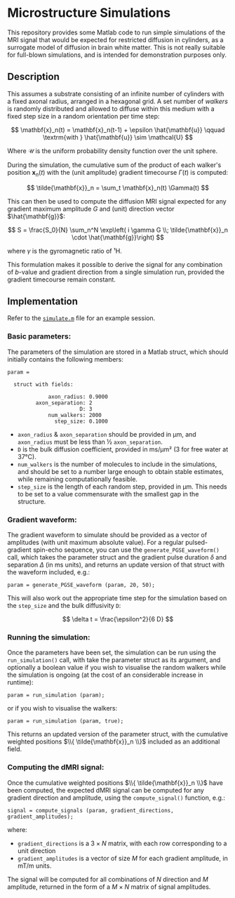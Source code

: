 # Microstructure Simulations

This repository provides some Matlab code to run simple simulations of the MRI
signal that would be expected for restricted diffusion in cylinders, as a
surrogate model of diffusion in brain white matter. This is not really suitable
for full-blown simulations, and is intended for demonstration purposes only.

## Description

This assumes a substrate consisting of an infinite number of cylinders with a
fixed axonal radius, arranged in a hexagonal grid. A set number of _walkers_ is
randomly distributed and allowed to diffuse within this medium with a fixed
step size in a random orientation per time step:

$$
\mathbf{x}_n(t) = \mathbf{x}_n(t-1) + \epsilon \hat{\mathbf{u}} \qquad \textrm{with } \hat{\mathbf{u}} \sim \mathcal{U}
$$

Where $\mathcal{U}$ is the uniform probability density function over the unit sphere. 

During the simulation, the cumulative sum of the product of each walker's
position $\mathbf{x}_n(t)$ with the (unit amplitude) gradient timecourse
$\Gamma(t)$ is computed:

$$
\tilde{\mathbf{x}}_n = \sum_t \mathbf{x}_n(t) \Gamma(t)
$$

This can then be used to compute the diffusion MRI signal expected for any
gradient maximum amplitude $G$ and (unit) direction vector $\hat{\mathbf{g}}$:

$$
S = \frac{S_0}{N} \sum_n^N \exp\left( i \gamma G \\; \tilde{\mathbf{x}}_n \cdot \hat{\mathbf{g}}\right)
$$

where $\gamma$ is the gyromagnetic ratio of ¹H.

This formulation makes it possible to derive the signal for any combination of
_b_-value and gradient direction from a single simulation run, provided the
gradient timecourse remain constant. 


## Implementation

Refer to the
[`simulate.m`](https://github.com/jdtournier/microstructure_simulations/blob/main/simulate.m)
file for an example session.

### Basic parameters:

The parameters of the simulation are stored in a Matlab struct, which should
initially contains the following members:
```
param = 

  struct with fields:

             axon_radius: 0.9000
         axon_separation: 2
                       D: 3
             num_walkers: 2000
               step_size: 0.1000
```

- `axon_radius` & `axon_separation` should be provided in µm, and `axon_radius`
  must be less than ½ `axon_separation`.
- `D` is the bulk diffusion coefficient, provided in ms/µm² (3 for free water
  at 37°C).
- `num_walkers` is the number of molecules to include in the simulations, and
  should be set to a number large enough to obtain stable estimates, while
  remaining computationally feasible.
- `step_size` is the length of each random step, provided in µm. This  needs to
  be set to a value commensurate with the smallest gap in the structure.

### Gradient waveform:

The gradient waveform to simulate should be provided as a vector of amplitudes
(with unit maximum absolute value). For a regular pulsed-gradient spin-echo
sequence, you can use the `generate_PGSE_waveform()` call, which takes the
parameter struct and the gradient pulse duration $\delta$ and separation
$\Delta$ (in ms units), and returns an update version of that struct with the
waveform included, e.g.:
```
param = generate_PGSE_waveform (param, 20, 50); 
```
This will also work out the appropriate time step for the simulation based on
the `step_size` and the bulk diffusivity `D`:

$$
\delta t = \frac{\epsilon^2}{6 D}
$$

### Running the simulation:

Once the parameters have been set, the simulation can be run using the
`run_simulation()` call, with take the parameter struct as its argument, and
optionally a boolean value if you wish to visualise the random walkers while
the simulation is ongoing (at the cost of an considerable increase in runtime):
```
param = run_simulation (param);
```
or if you wish to visualise the walkers:
```
param = run_simulation (param, true);
```
This returns an updated version of the parameter struct, with the cumulative
weighted positions $\\{ \tilde{\mathbf{x}}_n \\}$ included as an additional
field.


### Computing the dMRI signal:

Once the cumulative weighted positions $\\{ \tilde{\mathbf{x}}_n \\}$ have been
computed, the expected dMRI signal can be computed for any gradient direction
and amplitude, using the `compute_signal()` function, e.g.:
```
signal = compute_signals (param, gradient_directions, gradient_amplitudes); 
```
where:

- `gradient_directions` is a $3\times N$ matrix, with each row corresponding to
  a unit direction
- `gradient_amplitudes` is a vector of size $M$ for each gradient amplitude, in
  mT/m units. 

The signal will be computed for all combinations of $N$ direction and $M$
amplitude, returned in the form of a $M \times N$ matrix of signal amplitudes. 



